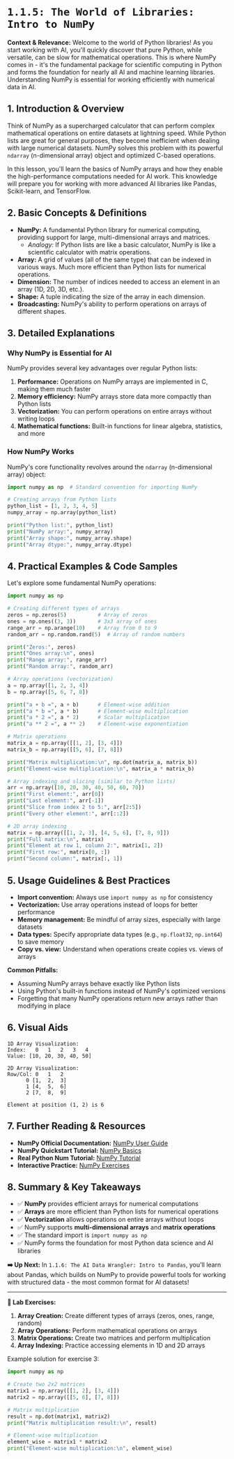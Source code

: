 # `1.1.5: The World of Libraries: Intro to NumPy`

**Context & Relevance:** Welcome to the world of Python libraries! As you start working with AI, you'll quickly discover that pure Python, while versatile, can be slow for mathematical operations. This is where NumPy comes in - it's the fundamental package for scientific computing in Python and forms the foundation for nearly all AI and machine learning libraries. Understanding NumPy is essential for working efficiently with numerical data in AI.

## 1. Introduction & Overview

Think of NumPy as a supercharged calculator that can perform complex mathematical operations on entire datasets at lightning speed. While Python lists are great for general purposes, they become inefficient when dealing with large numerical datasets. NumPy solves this problem with its powerful `ndarray` (n-dimensional array) object and optimized C-based operations.

In this lesson, you'll learn the basics of NumPy arrays and how they enable the high-performance computations needed for AI work. This knowledge will prepare you for working with more advanced AI libraries like Pandas, Scikit-learn, and TensorFlow.

## 2. Basic Concepts & Definitions

*   **NumPy:** A fundamental Python library for numerical computing, providing support for large, multi-dimensional arrays and matrices.
    *   *Analogy:* If Python lists are like a basic calculator, NumPy is like a scientific calculator with matrix operations.
*   **Array:** A grid of values (all of the same type) that can be indexed in various ways. Much more efficient than Python lists for numerical operations.
*   **Dimension:** The number of indices needed to access an element in an array (1D, 2D, 3D, etc.).
*   **Shape:** A tuple indicating the size of the array in each dimension.
*   **Broadcasting:** NumPy's ability to perform operations on arrays of different shapes.

## 3. Detailed Explanations

### Why NumPy is Essential for AI

NumPy provides several key advantages over regular Python lists:
1. **Performance:** Operations on NumPy arrays are implemented in C, making them much faster
2. **Memory efficiency:** NumPy arrays store data more compactly than Python lists
3. **Vectorization:** You can perform operations on entire arrays without writing loops
4. **Mathematical functions:** Built-in functions for linear algebra, statistics, and more

### How NumPy Works

NumPy's core functionality revolves around the `ndarray` (n-dimensional array) object:

```python
import numpy as np  # Standard convention for importing NumPy

# Creating arrays from Python lists
python_list = [1, 2, 3, 4, 5]
numpy_array = np.array(python_list)

print("Python list:", python_list)
print("NumPy array:", numpy_array)
print("Array shape:", numpy_array.shape)
print("Array dtype:", numpy_array.dtype)
```

## 4. Practical Examples & Code Samples

Let's explore some fundamental NumPy operations:

```python
import numpy as np

# Creating different types of arrays
zeros = np.zeros(5)          # Array of zeros
ones = np.ones((3, 3))       # 3x3 array of ones
range_arr = np.arange(10)    # Array from 0 to 9
random_arr = np.random.rand(5)  # Array of random numbers

print("Zeros:", zeros)
print("Ones array:\n", ones)
print("Range array:", range_arr)
print("Random array:", random_arr)

# Array operations (vectorization)
a = np.array([1, 2, 3, 4])
b = np.array([5, 6, 7, 8])

print("a + b =", a + b)      # Element-wise addition
print("a * b =", a * b)      # Element-wise multiplication
print("a * 2 =", a * 2)      # Scalar multiplication
print("a ** 2 =", a ** 2)    # Element-wise exponentiation

# Matrix operations
matrix_a = np.array([[1, 2], [3, 4]])
matrix_b = np.array([[5, 6], [7, 8]])

print("Matrix multiplication:\n", np.dot(matrix_a, matrix_b))
print("Element-wise multiplication:\n", matrix_a * matrix_b)

# Array indexing and slicing (similar to Python lists)
arr = np.array([10, 20, 30, 40, 50, 60, 70])
print("First element:", arr[0])
print("Last element:", arr[-1])
print("Slice from index 2 to 5:", arr[2:5])
print("Every other element:", arr[::2])

# 2D array indexing
matrix = np.array([[1, 2, 3], [4, 5, 6], [7, 8, 9]])
print("Full matrix:\n", matrix)
print("Element at row 1, column 2:", matrix[1, 2])
print("First row:", matrix[0, :])
print("Second column:", matrix[:, 1])
```

## 5. Usage Guidelines & Best Practices

*   **Import convention:** Always use `import numpy as np` for consistency
*   **Vectorization:** Use array operations instead of loops for better performance
*   **Memory management:** Be mindful of array sizes, especially with large datasets
*   **Data types:** Specify appropriate data types (e.g., `np.float32`, `np.int64`) to save memory
*   **Copy vs. view:** Understand when operations create copies vs. views of arrays

**Common Pitfalls:**
*   Assuming NumPy arrays behave exactly like Python lists
*   Using Python's built-in functions instead of NumPy's optimized versions
*   Forgetting that many NumPy operations return new arrays rather than modifying in place

## 6. Visual Aids

```
1D Array Visualization:
Index:   0   1   2   3   4
Value: [10, 20, 30, 40, 50]

2D Array Visualization:
Row/Col: 0   1   2
      0 [1,  2,  3]
      1 [4,  5,  6]
      2 [7,  8,  9]

Element at position (1, 2) is 6
```

## 7. Further Reading & Resources

*   **NumPy Official Documentation:** [NumPy User Guide](https://numpy.org/doc/stable/user/index.html)
*   **NumPy Quickstart Tutorial:** [NumPy Basics](https://numpy.org/doc/stable/user/quickstart.html)
*   **Real Python Num Tutorial:** [NumPy Tutorial](https://realpython.com/numpy-tutorial/)
*   **Interactive Practice:** [NumPy Exercises](https://www.machinelearningplus.com/python/101-numpy-exercises-python/)

## 8. Summary & Key Takeaways

*   ✅ **NumPy** provides efficient arrays for numerical computations
*   ✅ **Arrays** are more efficient than Python lists for numerical operations
*   ✅ **Vectorization** allows operations on entire arrays without loops
*   ✅ NumPy supports **multi-dimensional arrays** and **matrix operations**
*   ✅ The standard import is `import numpy as np`
*   ✅ NumPy forms the foundation for most Python data science and AI libraries

**➡️ Up Next:** In `1.1.6: The AI Data Wrangler: Intro to Pandas`, you'll learn about Pandas, which builds on NumPy to provide powerful tools for working with structured data - the most common format for AI datasets!

---

**🎯 Lab Exercises:**

1.  **Array Creation:** Create different types of arrays (zeros, ones, range, random)
2.  **Array Operations:** Perform mathematical operations on arrays
3.  **Matrix Operations:** Create two matrices and perform multiplication
4.  **Array Indexing:** Practice accessing elements in 1D and 2D arrays

Example solution for exercise 3:
```python
import numpy as np

# Create two 2x2 matrices
matrix1 = np.array([[1, 2], [3, 4]])
matrix2 = np.array([[5, 6], [7, 8]])

# Matrix multiplication
result = np.dot(matrix1, matrix2)
print("Matrix multiplication result:\n", result)

# Element-wise multiplication
element_wise = matrix1 * matrix2
print("Element-wise multiplication:\n", element_wise)
```